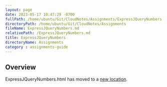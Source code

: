 ```yaml
---
layout: page
date: 2023-05-17 10:47:29 -0700
fullPath: /home/ubuntu/Git/CloudNotes/Assignments/ExpressJQueryNumbers.md
directoryPath: /home/ubuntu/Git/CloudNotes/Assignments
fileName: ExpressJQueryNumbers.md
relativePath: /ExpressJQueryNumbers.md
title: ExpressJQueryNumbers
directoryName: Assignments
category : assignments-guide
---
```


## Overview

ExpressJQueryNumbers.html has moved to a [new location](/express-guide/ExpressJQueryNumbers.html).
